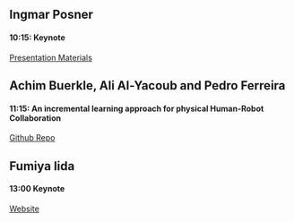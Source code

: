 ## Ingmar Posner 
#### 10:15: Keynote

[Presentation Materials](https://iposner.github.io/fast-and-slow/)

## Achim Buerkle, Ali Al-Yacoub and Pedro Ferreira
#### 11:15: An incremental learning approach for physical Human-Robot Collaboration

[Github Repo](https://github.com/nel215/mondrianforest)

## Fumiya Iida
#### 13:00 Keynote

[Website](http://birlab.org/)

